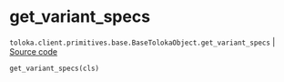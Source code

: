 # get_variant_specs
`toloka.client.primitives.base.BaseTolokaObject.get_variant_specs` | [Source code](https://github.com/Toloka/toloka-kit/blob/v1.0.1/src/client/primitives/base.py#L215)

```python
get_variant_specs(cls)
```

